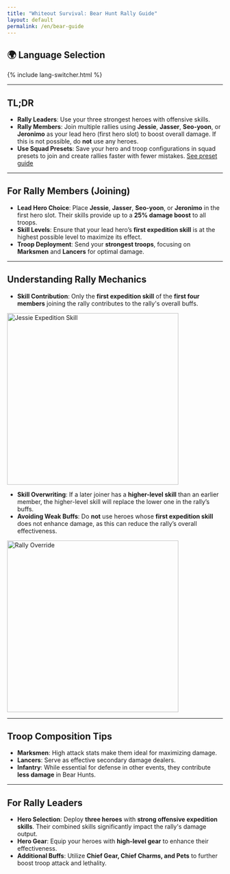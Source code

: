 ```yaml
---
title: "Whiteout Survival: Bear Hunt Rally Guide"
layout: default
permalink: /en/bear-guide
---
```


## 🌍 Language Selection
{% include lang-switcher.html %}

---

## TL;DR

- **Rally Leaders**: Use your three strongest heroes with offensive skills.
- **Rally Members**: Join multiple rallies using **Jessie**, **Jasser**, **Seo-yoon**, or **Jeronimo** as your lead hero (first hero slot) to boost overall damage. If this is not possible, do **not** use any heroes.
- **Use Squad Presets**: Save your hero and troop configurations in squad presets to join and create rallies faster with fewer mistakes. [See preset guide](https://outof.games/realms/whiteoutsurvival/guides/473-how-to-setup-troops-formations-in-whiteout-survival/)

---

## For Rally Members (Joining)

- **Lead Hero Choice**: Place **Jessie**, **Jasser**, **Seo-yoon**, or **Jeronimo** in the first hero slot. Their skills provide up to a **25% damage boost** to all troops.
- **Skill Levels**: Ensure that your lead hero’s **first expedition skill** is at the highest possible level to maximize its effect.
- **Troop Deployment**: Send your **strongest troops**, focusing on **Marksmen** and **Lancers** for optimal damage.

---

## Understanding Rally Mechanics

- **Skill Contribution**: Only the **first expedition skill** of the **first four members** joining the rally contributes to the rally's overall buffs.

<p align="left">
  <img src="assets/Jessie_Skill.png" alt="Jessie Expedition Skill" width="400">
</p>

- **Skill Overwriting**: If a later joiner has a **higher-level skill** than an earlier member, the higher-level skill will replace the lower one in the rally’s buffs.
- **Avoiding Weak Buffs**: Do **not** use heroes whose **first expedition skill** does not enhance damage, as this can reduce the rally’s overall effectiveness.

<p align="left">
  <img src="assets/Rally.png" alt="Rally Override" width="400">
</p>

---

## Troop Composition Tips

- **Marksmen**: High attack stats make them ideal for maximizing damage.
- **Lancers**: Serve as effective secondary damage dealers.
- **Infantry**: While essential for defense in other events, they contribute **less damage** in Bear Hunts.

---

## For Rally Leaders


- **Hero Selection**: Deploy **three heroes** with **strong offensive expedition skills**. Their combined skills significantly impact the rally's damage output.
- **Hero Gear**: Equip your heroes with **high-level gear** to enhance their effectiveness.
- **Additional Buffs**: Utilize **Chief Gear, Chief Charms, and Pets** to further boost troop attack and lethality.
